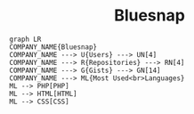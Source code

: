 <h1 align="center">Bluesnap</h1>

```mermaid
graph LR
COMPANY_NAME{Bluesnap}
COMPANY_NAME ---> U{Users} ---> UN[4]
COMPANY_NAME ---> R{Repositories} ---> RN[4]
COMPANY_NAME ---> G{Gists} ---> GN[14]
COMPANY_NAME ---> ML{Most Used<br>Languages}
ML --> PHP[PHP]
ML --> HTML[HTML]
ML --> CSS[CSS]
```
